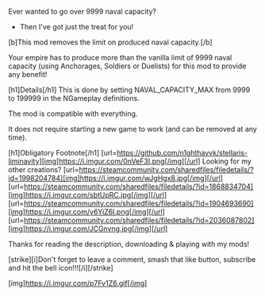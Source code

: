 Ever wanted to go over 9999 naval capacity?
- Then I've got just the treat for you!

[b]This mod removes the limit on produced naval capacity.[/b]

Your empire has to produce more than the vanilla limit of 9999 naval capacity (using Anchorages, Soldiers or Duelists) for this mod to provide any benefit!

[h1]Details[/h1]
This is done by setting NAVAL_CAPACITY_MAX from 9999 to 199999 in the NGameplay definitions.

The mod is compatible with everything.

It does not require starting a new game to work (and can be removed at any time).

[h1]Obligatory Footnote[/h1]
[url=https://github.com/n1ghthavvk/stellaris-liminavity][img]https://i.imgur.com/0nVeF3I.png[/img][/url]
Looking for my other creations?
[url=https://steamcommunity.com/sharedfiles/filedetails/?id=1998204784][img]https://i.imgur.com/wJgHgx8.jpg[/img][/url]
[url=https://steamcommunity.com/sharedfiles/filedetails/?id=1868834704][img]https://i.imgur.com/sbtUpRC.jpg[/img][/url]
[url=https://steamcommunity.com/sharedfiles/filedetails/?id=1904693690][img]https://i.imgur.com/y6YiZ6I.png[/img][/url]
[url=https://steamcommunity.com/sharedfiles/filedetails/?id=2036087802][img]https://i.imgur.com/JCGnvng.jpg[/img][/url]

Thanks for reading the description, downloading & playing with my mods!

[strike][i]Don't forget to leave a comment, smash that like button, subscribe and hit the bell icon!!![/i][/strike]

[img]https://i.imgur.com/p7Fv1Z6.gif[/img]
